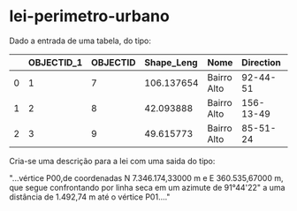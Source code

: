 # lei-perimetro-urbano

Dado a entrada de uma tabela, do tipo:

|    | OBJECTID_1 | OBJECTID  |Shape_Leng|         Nome|  Direction| Distance|  ORIG_FID|             N|            E|
| :------- | :------- | :------- | :------- | :------- | :------- | :------- | :------- | :------- | :------- |
|0   |           1|         7 | 106.137654|  Bairro Alto|   92-44-51|  106,138|         0|  7.206350e+06|  726831.2672|
|1   |           2|         8 | 42.093888|  Bairro Alto|  156-13-49|   42,094|         1|  7.206344e+06|  726937.2828|
|2   |           3|         9 | 49.615773|  Bairro Alto|   85-51-24|   49,616|         2|  7.206306e+06|  726954.2492|


Cria-se uma descrição para a lei com uma saida do tipo: 

"...vértice P00,de coordenadas N 7.346.174,33000 m e E 360.535,67000 m, que segue confrontando por linha seca em um azimute de 91°44'22" a uma distância de 1.492,74 m até o vértice P01...."
